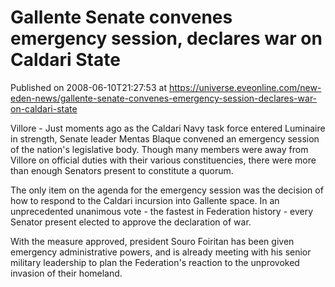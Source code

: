 # Gallente Senate convenes emergency session, declares war on Caldari State
Published on 2008-06-10T21:27:53 at https://universe.eveonline.com/new-eden-news/gallente-senate-convenes-emergency-session-declares-war-on-caldari-state

Villore - Just moments ago as the Caldari Navy task force entered Luminaire in strength, Senate leader Mentas Blaque convened an emergency session of the nation's legislative body. Though many members were away from Villore on official duties with their various constituencies, there were more than enough Senators present to constitute a quorum. 

The only item on the agenda for the emergency session was the decision of how to respond to the Caldari incursion into Gallente space. In an unprecedented unanimous vote - the fastest in Federation history - every Senator present elected to approve the declaration of war. 

With the measure approved, president Souro Foiritan has been given emergency administrative powers, and is already meeting with his senior military leadership to plan the Federation's reaction to the unprovoked invasion of their homeland.
